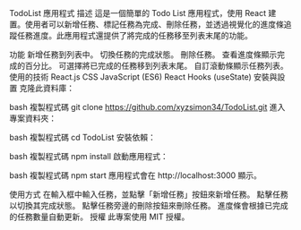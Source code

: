 TodoList 應用程式
描述
這是一個簡單的 Todo List 應用程式，使用 React 建置。使用者可以新增任務、標記任務為完成、刪除任務，並透過視覺化的進度條追蹤任務進度。此應用程式還提供了將完成的任務移至列表末尾的功能。

功能
新增任務到列表中。
切換任務的完成狀態。
刪除任務。
查看進度條顯示完成的百分比。
可選擇將已完成的任務移到列表末尾。
自訂滾動條顯示任務列表。
使用的技術
React.js
CSS
JavaScript (ES6)
React Hooks (useState)
安裝與設置
克隆此資料庫：

bash
複製程式碼
git clone https://github.com/xyzsimon34/TodoList.git
進入專案資料夾：

bash
複製程式碼
cd TodoList
安裝依賴：

bash
複製程式碼
npm install
啟動應用程式：

bash
複製程式碼
npm start
應用程式會在 http://localhost:3000 顯示。

使用方式
在輸入框中輸入任務，並點擊「新增任務」按鈕來新增任務。
點擊任務以切換其完成狀態。
點擊任務旁邊的刪除按鈕來刪除任務。
進度條會根據已完成的任務數量自動更新。
授權
此專案使用 MIT 授權。
